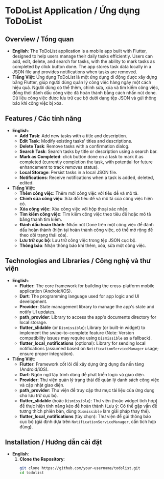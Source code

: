 # ToDoList Application / Ứng dụng ToDoList

## Overview / Tổng quan
- **English**: The ToDoList application is a mobile app built with Flutter, designed to help users manage their daily tasks efficiently. Users can add, edit, delete, and search for tasks, with the ability to mark tasks as completed by click button done. The app stores task data locally in a JSON file and provides notifications when tasks are removed.
- **Tiếng Việt**: Ứng dụng ToDoList là một ứng dụng di động được xây dựng bằng Flutter, giúp người dùng quản lý công việc hàng ngày một cách hiệu quả. Người dùng có thể thêm, chỉnh sửa, xóa và tìm kiếm công việc, đồng thời đánh dấu công việc đã hoàn thành bằng cách nhấn nút done. Dữ liệu công việc được lưu trữ cục bộ dưới dạng tệp JSON và gửi thông báo khi công việc bị xóa.

## Features / Các tính năng
- **English**:
  - **Add Task**: Add new tasks with a title and description.
  - **Edit Task**: Modify existing tasks' titles and descriptions.
  - **Delete Task**: Remove tasks with a confirmation dialog.
  - **Search Task**: Search tasks by title or description using a search bar.
  - **Mark as Completed**: click button done on a task to mark it as completed (currently completion the task, with potential for future enhancement to track removes status).
  - **Local Storage**: Persist tasks in a local JSON file.
  - **Notifications**: Receive notifications when a task is added, deleted, edited.
- **Tiếng Việt**:
  - **Thêm công việc**: Thêm mới công việc với tiêu đề và mô tả.
  - **Chỉnh sửa công việc**: Sửa đổi tiêu đề và mô tả của công việc hiện có.
  - **Xóa công việc**: Xóa công việc với hộp thoại xác nhận.
  - **Tìm kiếm công việc**: Tìm kiếm công việc theo tiêu đề hoặc mô tả bằng thanh tìm kiếm.
  - **Đánh dấu hoàn thành**: Nhấn nút Done trên một công việc để đánh dấu hoàn thành (hiện tại hoàn thành công việc, có thể mở rộng để theo dõi trạng thái xóa).
  - **Lưu trữ cục bộ**: Lưu trữ công việc trong tệp JSON cục bộ.
  - **Thông báo**: Nhận thông báo khi thêm, xóa, sửa một công việc.

## Technologies and Libraries / Công nghệ và thư viện
- **English**:
  - **Flutter**: The core framework for building the cross-platform mobile application (Android/iOS).
  - **Dart**: The programming language used for app logic and UI development.
  - **Provider**: State management library to manage the app's state and notify UI updates.
  - **path_provider**: Library to access the app's documents directory for local storage.
  - **flutter_slidable** (or `Dismissible`): Library (or built-in widget) to implement the swipe-to-complete feature (Note: Version compatibility issues may require using `Dismissible` as a fallback).
  - **flutter_local_notifications** (optional): Library for sending local notifications (assumed based on `NotificationServiceManager` usage; ensure proper integration).
- **Tiếng Việt**:
  - **Flutter**: Framework cốt lõi để xây dựng ứng dụng đa nền tảng (Android/iOS).
  - **Dart**: Ngôn ngữ lập trình dùng để phát triển logic và giao diện.
  - **Provider**: Thư viện quản lý trạng thái để quản lý danh sách công việc và cập nhật giao diện.
  - **path_provider**: Thư viện để truy cập thư mục tài liệu của ứng dụng cho lưu trữ cục bộ.
  - **flutter_slidable** (hoặc `Dismissible`): Thư viện (hoặc widget tích hợp) để thực hiện tính năng kéo để hoàn thành (Lưu ý: Có thể gặp vấn đề tương thích phiên bản, dùng `Dismissible` làm giải pháp thay thế).
  - **flutter_local_notifications** (tùy chọn): Thư viện để gửi thông báo cục bộ (giả định dựa trên `NotificationServiceManager`, cần tích hợp đúng).

## Installation / Hướng dẫn cài đặt
- **English**:
  1. **Clone the Repository**:
     ```bash
     git clone https://github.com/your-username/todolist.git
     cd todolist
